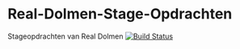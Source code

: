 # Real-Dolmen-Stage-Opdrachten
Stageopdrachten van Real Dolmen
[![Build Status](https://travis-ci.org/N00bface/Real-Dolmen-Stage-Opdrachten.svg?branch=master)](https://travis-ci.org/N00bface/Real-Dolmen-Stage-Opdrachten)
